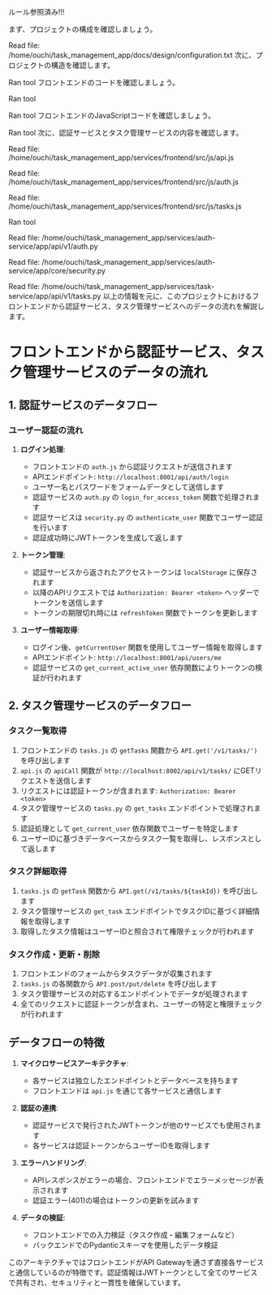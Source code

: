 ルール参照済み!!!

まず、プロジェクトの構成を確認しましょう。

Read file: /home/ouchi/task_management_app/docs/design/configuration.txt
次に、プロジェクトの構造を確認します。

Ran tool
フロントエンドのコードを確認しましょう。

Ran tool

Ran tool
フロントエンドのJavaScriptコードを確認しましょう。

Ran tool
次に、認証サービスとタスク管理サービスの内容を確認します。

Read file: /home/ouchi/task_management_app/services/frontend/src/js/api.js

Read file: /home/ouchi/task_management_app/services/frontend/src/js/auth.js

Read file: /home/ouchi/task_management_app/services/frontend/src/js/tasks.js

Ran tool

Read file: /home/ouchi/task_management_app/services/auth-service/app/api/v1/auth.py

Read file: /home/ouchi/task_management_app/services/auth-service/app/core/security.py

Read file: /home/ouchi/task_management_app/services/task-service/app/api/v1/tasks.py
以上の情報を元に、このプロジェクトにおけるフロントエンドから認証サービス、タスク管理サービスへのデータの流れを解説します。

# フロントエンドから認証サービス、タスク管理サービスのデータの流れ

## 1. 認証サービスのデータフロー

### ユーザー認証の流れ
1. **ログイン処理**:
   - フロントエンドの `auth.js` から認証リクエストが送信されます
   - APIエンドポイント: `http://localhost:8001/api/auth/login`
   - ユーザー名とパスワードをフォームデータとして送信します
   - 認証サービスの `auth.py` の `login_for_access_token` 関数で処理されます
   - 認証サービスは `security.py` の `authenticate_user` 関数でユーザー認証を行います
   - 認証成功時にJWTトークンを生成して返します

2. **トークン管理**:
   - 認証サービスから返されたアクセストークンは `localStorage` に保存されます
   - 以降のAPIリクエストでは `Authorization: Bearer <token>` ヘッダーでトークンを送信します
   - トークンの期限切れ時には `refreshToken` 関数でトークンを更新します

3. **ユーザー情報取得**:
   - ログイン後、`getCurrentUser` 関数を使用してユーザー情報を取得します
   - APIエンドポイント: `http://localhost:8001/api/users/me`
   - 認証サービスの `get_current_active_user` 依存関数によりトークンの検証が行われます

## 2. タスク管理サービスのデータフロー

### タスク一覧取得
1. フロントエンドの `tasks.js` の `getTasks` 関数から `API.get('/v1/tasks/')` を呼び出します
2. `api.js` の `apiCall` 関数が `http://localhost:8002/api/v1/tasks/` にGETリクエストを送信します
3. リクエストには認証トークンが含まれます: `Authorization: Bearer <token>`
4. タスク管理サービスの `tasks.py` の `get_tasks` エンドポイントで処理されます
5. 認証処理として `get_current_user` 依存関数でユーザーを特定します
6. ユーザーIDに基づきデータベースからタスク一覧を取得し、レスポンスとして返します

### タスク詳細取得
1. `tasks.js` の `getTask` 関数から `API.get(/v1/tasks/${taskId})` を呼び出します
2. タスク管理サービスの `get_task` エンドポイントでタスクIDに基づく詳細情報を取得します
3. 取得したタスク情報はユーザーIDと照合されて権限チェックが行われます

### タスク作成・更新・削除
1. フロントエンドのフォームからタスクデータが収集されます
2. `tasks.js` の各関数から `API.post/put/delete` を呼び出します
3. タスク管理サービスの対応するエンドポイントでデータが処理されます
4. 全てのリクエストに認証トークンが含まれ、ユーザーの特定と権限チェックが行われます

## データフローの特徴

1. **マイクロサービスアーキテクチャ**:
   - 各サービスは独立したエンドポイントとデータベースを持ちます
   - フロントエンドは `api.js` を通じて各サービスと通信します

2. **認証の連携**:
   - 認証サービスで発行されたJWTトークンが他のサービスでも使用されます
   - 各サービスは認証トークンからユーザーIDを取得します

3. **エラーハンドリング**:
   - APIレスポンスがエラーの場合、フロントエンドでエラーメッセージが表示されます
   - 認証エラー(401)の場合はトークンの更新を試みます

4. **データの検証**:
   - フロントエンドでの入力検証（タスク作成・編集フォームなど）
   - バックエンドでのPydanticスキーマを使用したデータ検証

このアーキテクチャではフロントエンドがAPI Gatewayを通さず直接各サービスと通信しているのが特徴です。認証情報はJWTトークンとして全てのサービスで共有され、セキュリティと一貫性を確保しています。
